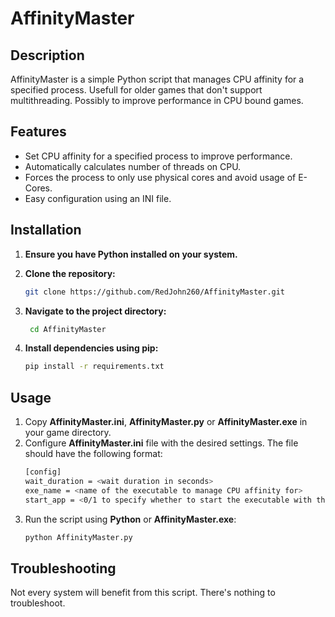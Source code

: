 # AffinityMaster

## Description
AffinityMaster is a simple Python script that manages CPU affinity for a specified process. Usefull for older games that don't support multithreading. Possibly to improve performance in CPU bound games.

## Features
- Set CPU affinity for a specified process to improve performance.
- Automatically calculates number of threads on CPU.
- Forces the process to only use physical cores and avoid usage of E-Cores.
- Easy configuration using an INI file.

## Installation
1. **Ensure you have Python installed on your system.**

2. **Clone the repository:**
    ```sh
   git clone https://github.com/RedJohn260/AffinityMaster.git
3. **Navigate to the project directory:**
   ```sh
    cd AffinityMaster
4. **Install dependencies using pip:**
    ```sh
    pip install -r requirements.txt

## Usage
1. Copy **AffinityMaster.ini**, **AffinityMaster.py** or **AffinityMaster.exe** in your game directory.
2. Configure **AffinityMaster.ini** file with the desired settings. The file should have the following format: 
   ```sh
   [config]
   wait_duration = <wait duration in seconds>
   exe_name = <name of the executable to manage CPU affinity for>
   start_app = <0/1 to specify whether to start the executable with the AffinityMaster script>
   ```
3. Run the script using **Python** or **AffinityMaster.exe**:
   ```sh
   python AffinityMaster.py

## Troubleshooting 
Not every system will benefit from this script. There's nothing to troubleshoot.